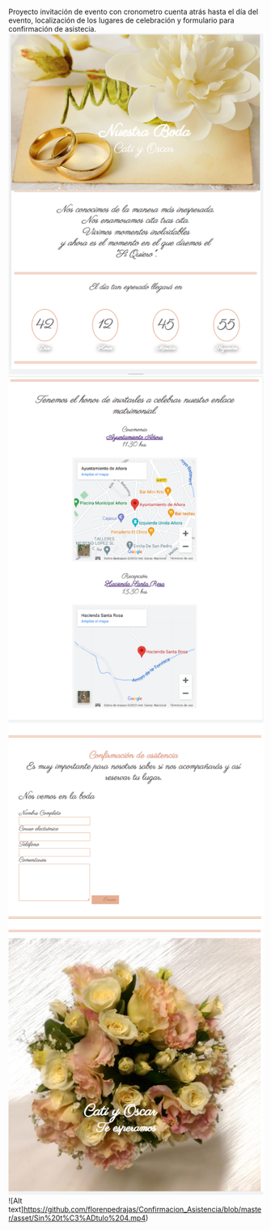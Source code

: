 
Proyecto invitación de evento con cronometro cuenta atrás hasta el día del evento, localización de los lugares de celebración y formulario para confirmación de asistecia. 
![image]( https://github.com/florenpedrajas/Confirmacion_Asistencia/blob/master/asset/foto1.png)
![image]( https://github.com/florenpedrajas/Confirmacion_Asistencia/blob/master/asset/foto2.png)
![image]( https://github.com/florenpedrajas/Confirmacion_Asistencia/blob/master/asset/foto3.png)
![image]( https://github.com/florenpedrajas/Confirmacion_Asistencia/blob/master/asset/foto4.png)
![Alt text]https://github.com/florenpedrajas/Confirmacion_Asistencia/blob/master/asset/Sin%20t%C3%ADtulo%204.mp4)

